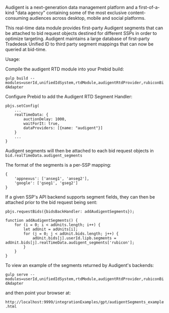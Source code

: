 Audigent is a next-generation data management platform and a first-of-a-kind 
"data agency" containing some of the most exclusive content-consuming audiences 
across desktop, mobile and social platforms.

This real-time data module provides first-party Audigent segments that can be 
attached to bid request objects destined for different SSPs in order to optimize 
targeting. Audigent maintains a large database of first-party Tradedesk Unified 
ID to third party segment mappings that can now be queried at bid-time.

Usage:

Compile the audigent RTD module into your Prebid build:

`gulp build --modules=userId,unifiedIdSystem,rtdModule,audigentRtdProvider,rubiconBidAdapter`

Configure Prebid to add the Audigent RTD Segment Handler:
```
pbjs.setConfig(
	...
    realTimeData: {
        auctionDelay: 1000,
        waitForIt: true,
        dataProviders: [{name: "audigent"}]
    }
    ...
}
```

Audigent segments will then be attached to each bid request objects in
`bid.realTimeData.audigent_segments`

The format of the segments is a per-SSP mapping:

```
{
	'appnexus': ['anseg1', 'anseg2'],
	'google': ['gseg1', 'gseg2']
}
```

If a given SSP's API backend supports segment fields, they can then be
attached prior to the bid request being sent:

```
pbjs.requestBids({bidsBackHandler: addAudigentSegments});

function addAudigentSegments() {
	for (i = 0; i < adUnits.length; i++) {
		let adUnit = adUnits[i];
		for (j = 0; j < adUnit.bids.length; j++) {
			adUnit.bids[j].userId.lipb.segments = adUnit.bids[j].realTimeData.audigent_segments['rubicon'];
		}
	}
}
```

To view an example of the segments returned by Audigent's backends:

`gulp serve --modules=userId,unifiedIdSystem,rtdModule,audigentRtdProvider,rubiconBidAdapter`

and then point your browser at:

`http://localhost:9999/integrationExamples/gpt/audigentSegments_example.html`


